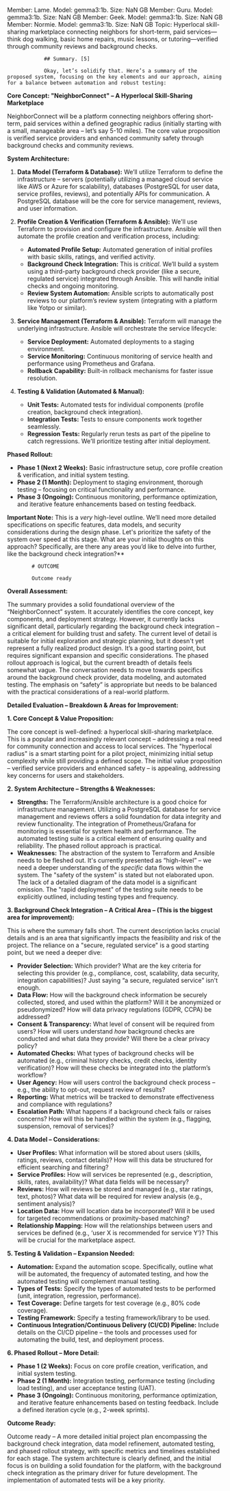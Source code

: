 Member: Lame. Model: gemma3:1b. Size: NaN GB
Member: Guru. Model: gemma3:1b. Size: NaN GB
Member: Geek. Model: gemma3:1b. Size: NaN GB
Member: Normie. Model: gemma3:1b. Size: NaN GB
Topic: Hyperlocal skill-sharing marketplace connecting neighbors for short-term, paid services—think dog walking, basic home repairs, music lessons, or tutoring—verified through community reviews and background checks.

                ## Summary. [5] 
                
                Okay, let’s solidify that. Here’s a summary of the proposed system, focusing on the key elements and our approach, aiming for a balance between automation and robust testing:

**Core Concept: "NeighborConnect" – A Hyperlocal Skill-Sharing Marketplace**

NeighborConnect will be a platform connecting neighbors offering short-term, paid services within a defined geographic radius (initially starting with a small, manageable area – let’s say 5-10 miles).  The core value proposition is verified service providers and enhanced community safety through background checks and community reviews.

**System Architecture:**

1. **Data Model (Terraform & Database):** We’ll utilize Terraform to define the infrastructure – servers (potentially utilizing a managed cloud service like AWS or Azure for scalability), databases (PostgreSQL for user data, service profiles, reviews), and potentially APIs for communication. A PostgreSQL database will be the core for service management, reviews, and user information.

2. **Profile Creation & Verification (Terraform & Ansible):**  We'll use Terraform to provision and configure the infrastructure.  Ansible will then automate the profile creation and verification process, including:
    * **Automated Profile Setup:**  Automated generation of initial profiles with basic skills, ratings, and verified activity.
    * **Background Check Integration:**  This is *critical*.  We’ll build a system using a third-party background check provider (like a secure, regulated service) integrated through Ansible. This will handle initial checks and ongoing monitoring.
    * **Review System Automation:** Ansible scripts to automatically post reviews to our platform’s review system (integrating with a platform like Yotpo or similar).

3. **Service Management (Terraform & Ansible):**  Terraform will manage the underlying infrastructure.  Ansible will orchestrate the service lifecycle:
    * **Service Deployment:**  Automated deployments to a staging environment.
    * **Service Monitoring:**  Continuous monitoring of service health and performance using Prometheus and Grafana.
    * **Rollback Capability:**  Built-in rollback mechanisms for faster issue resolution.

4. **Testing & Validation (Automated & Manual):**
    * **Unit Tests:**  Automated tests for individual components (profile creation, background check integration).
    * **Integration Tests:**  Tests to ensure components work together seamlessly.
    * **Regression Tests:**  Regularly rerun tests as part of the pipeline to catch regressions.  We'll prioritize testing after initial deployment.

**Phased Rollout:**

* **Phase 1 (Next 2 Weeks):**  Basic infrastructure setup, core profile creation & verification, and initial system testing.
* **Phase 2 (1 Month):**  Deployment to staging environment, thorough testing – focusing on critical functionality and performance.
* **Phase 3 (Ongoing):** Continuous monitoring, performance optimization, and iterative feature enhancements based on testing feedback.


**Important Note:** This is a *very* high-level outline.  We’ll need more detailed specifications on specific features, data models, and security considerations during the design phase. Let's prioritize the safety of the system over speed at this stage.  What are your initial thoughts on this approach?  Specifically, are there any areas you’d like to delve into further, like the background check integration?**
            


            # OUTCOME 
            
            Outcome ready

**Overall Assessment:**

The summary provides a solid foundational overview of the “NeighborConnect” system. It accurately identifies the core concept, key components, and deployment strategy. However, it currently lacks significant detail, particularly regarding the background check integration – a critical element for building trust and safety. The current level of detail is suitable for initial exploration and strategic planning, but it doesn't yet represent a fully realized product design. It’s a good starting point, but requires significant expansion and specific considerations. The phased rollout approach is logical, but the current breadth of details feels somewhat vague.  The conversation needs to move towards specifics around the background check provider, data modeling, and automated testing.  The emphasis on “safety” is appropriate but needs to be balanced with the practical considerations of a real-world platform.

**Detailed Evaluation – Breakdown & Areas for Improvement:**

**1. Core Concept & Value Proposition:**

The core concept is well-defined: a hyperlocal skill-sharing marketplace. This is a popular and increasingly relevant concept – addressing a real need for community connection and access to local services. The "hyperlocal radius" is a smart starting point for a pilot project, minimizing initial setup complexity while still providing a defined scope. The initial value proposition – verified service providers and enhanced safety – is appealing, addressing key concerns for users and stakeholders.

**2. System Architecture – Strengths & Weaknesses:**

* **Strengths:** The Terraform/Ansible architecture is a good choice for infrastructure management. Utilizing a PostgreSQL database for service management and reviews offers a solid foundation for data integrity and review functionality. The integration of Prometheus/Grafana for monitoring is essential for system health and performance. The automated testing suite is a critical element of ensuring quality and reliability. The phased rollout approach is practical.
* **Weaknesses:** The abstraction of the system to Terraform and Ansible needs to be fleshed out.  It's currently presented as “high-level” – we need a deeper understanding of the *specific* data flows within the system.  The "safety of the system" is stated but not elaborated upon.  The lack of a detailed diagram of the data model is a significant omission.  The "rapid deployment" of the testing suite needs to be explicitly outlined, including testing types and frequency.

**3. Background Check Integration – A Critical Area – (This is the biggest area for improvement):**

This is where the summary falls short. The current description lacks crucial details and is an area that significantly impacts the feasibility and risk of the project. The reliance on a "secure, regulated service" is a good starting point, but we need a deeper dive:

* **Provider Selection:**  Which provider?  What are the key criteria for selecting this provider (e.g., compliance, cost, scalability, data security, integration capabilities)?  Just saying “a secure, regulated service” isn't enough.
* **Data Flow:** How will the background check information be securely collected, stored, and used within the platform? Will it be anonymized or pseudonymized? How will data privacy regulations (GDPR, CCPA) be addressed?
* **Consent & Transparency:**  What level of consent will be required from users? How will users understand *how* background checks are conducted and what data they provide? Will there be a clear privacy policy?
* **Automated Checks:** What types of background checks will be automated (e.g., criminal history checks, credit checks, identity verification)?  How will these checks be integrated into the platform’s workflow?
* **User Agency:** How will users control the background check process – e.g., the ability to opt-out, request review of results?
* **Reporting:**  What metrics will be tracked to demonstrate effectiveness and compliance with regulations?
* **Escalation Path:** What happens if a background check fails or raises concerns?  How will this be handled within the system (e.g., flagging, suspension, removal of services)?

**4. Data Model – Considerations:**

* **User Profiles:** What information will be stored about users (skills, ratings, reviews, contact details)? How will this data be structured for efficient searching and filtering?
* **Service Profiles:** How will services be represented (e.g., description, skills, rates, availability)?  What data fields will be necessary?
* **Reviews:** How will reviews be stored and managed (e.g., star ratings, text, photos)? What data will be required for review analysis (e.g., sentiment analysis)?
* **Location Data:** How will location data be incorporated?  Will it be used for targeted recommendations or proximity-based matching?
* **Relationship Mapping:** How will the relationships between users and services be defined (e.g., ‘user X is recommended for service Y’)?  This will be crucial for the marketplace aspect.

**5. Testing & Validation – Expansion Needed:**

* **Automation:**  Expand the automation scope.  Specifically, outline what will be automated, the frequency of automated testing, and how the automated testing will complement manual testing.
* **Types of Tests:**  Specify the types of automated tests to be performed (unit, integration, regression, performance).
* **Test Coverage:** Define targets for test coverage (e.g., 80% code coverage).
* **Testing Framework:** Specify a testing framework/library to be used.
* **Continuous Integration/Continuous Delivery (CI/CD) Pipeline:** Include details on the CI/CD pipeline – the tools and processes used for automating the build, test, and deployment process.

**6. Phased Rollout – More Detail:**

* **Phase 1 (2 Weeks):** Focus on core profile creation, verification, and initial system testing.
* **Phase 2 (1 Month):**  Integration testing, performance testing (including load testing), and user acceptance testing (UAT).
* **Phase 3 (Ongoing):** Continuous monitoring, performance optimization, and iterative feature enhancements based on testing feedback.  Include a defined iteration cycle (e.g., 2-week sprints).

**Outcome Ready:**

Outcome ready – A more detailed initial project plan encompassing the background check integration, data model refinement, automated testing, and phased rollout strategy, with specific metrics and timelines established for each stage. The system architecture is clearly defined, and the initial focus is on building a solid foundation for the platform, with the background check integration as the primary driver for future development.  The implementation of automated tests will be a key priority.
        
